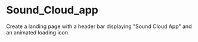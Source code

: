 # Sound_Cloud_app
Create a landing page with a header bar displaying "Sound Cloud App" and an animated loading icon.
